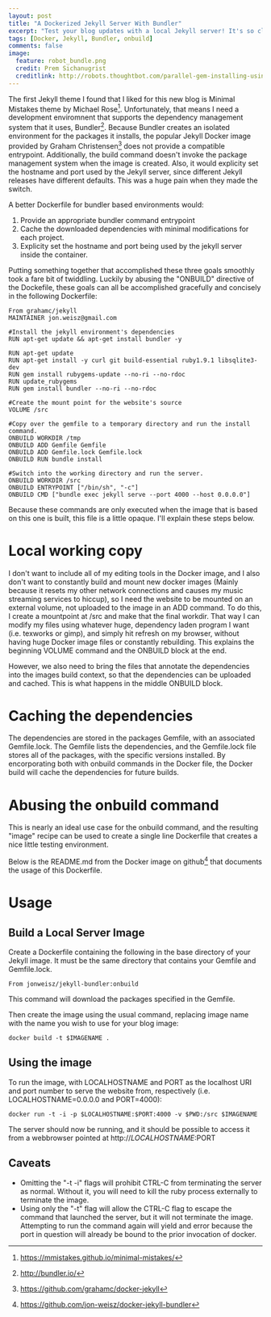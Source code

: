 ```yaml
---
layout: post
title: "A Dockerized Jekyll Server With Bundler"
excerpt: "Test your blog updates with a local Jekyll server! It's so close to being easy..."
tags: [Docker, Jekyll, Bundler, onbuild]
comments: false
image:
  feature: robot_bundle.png
  credit: Prem Sichanugrist
  creditlink: http://robots.thoughtbot.com/parallel-gem-installing-using-bundler
---
```


The first Jekyll theme I found that I liked for this new blog is Minimal Mistakes theme by Michael Rose[^1]. Unfortunately, that means I need a development enviromnent that supports the dependency management system that it uses, Bundler[^2]. Because Bundler creates an isolated environment for the packages it installs, the popular Jekyll Docker image provided by Graham Christensen[^3] does not provide a compatible entrypoint. Additionally, the build command doesn't invoke the package management system when the image is created. Also, it would explicity set the hostname and port used by the Jekyll server, since different Jekyll releases have different defaults. This was a huge pain when they made the switch. 

A better Dockerfile for bundler based environments would:

1.  Provide an appropriate bundler command entrypoint
2.  Cache the downloaded dependencies with minimal modifications for each project.  
3.  Explicity set the hostname and port being used by the jekyll server inside the container.

Putting something together that accomplished these three goals smoothly took a fare bit of twiddling. Luckily by abusing the "ONBUILD" directive of the Dockefile, these goals can all be accomplished gracefully and concisely in the following Dockerfile:

	From grahamc/jekyll
	MAINTAINER jon.weisz@gmail.com	

	#Install the jekyll environment's dependencies
	RUN apt-get update && apt-get install bundler -y

	RUN apt-get update
	RUN apt-get install -y curl git build-essential ruby1.9.1 libsqlite3-dev
	RUN gem install rubygems-update --no-ri --no-rdoc
	RUN update_rubygems
	RUN gem install bundler --no-ri --no-rdoc

	#Create the mount point for the website's source
	VOLUME /src

	#Copy over the gemfile to a temporary directory and run the install command. 
	ONBUILD WORKDIR /tmp
	ONBUILD ADD Gemfile Gemfile
	ONBUILD ADD Gemfile.lock Gemfile.lock 
	ONBUILD RUN bundle install
 
	#Switch into the working directory and run the server. 
	ONBUILD WORKDIR /src
	ONBUILD ENTRYPOINT ["/bin/sh", "-c"] 
	ONBUILD CMD ["bundle exec jekyll serve --port 4000 --host 0.0.0.0"]

Because these commands are only executed when the image that is based on this one is built, this file is a little opaque. I'll explain these steps below.

# Local working copy
I don't want to include all of my editing tools in the Docker image, and I also don't want to constantly build and mount new docker images (Mainly because it resets my other network connections and causes my music streaming services to hiccup), so I need the website to be mounted on an external volume, not uploaded to the image in an ADD command. To do this, I create a mountpoint at /src and make that the final workdir. That way I can modify my files using whatever huge, dependency laden program I want (i.e. texworks or gimp), and simply hit refresh on my browser, without having huge Docker image files or constantly rebuilding. This explains the beginning VOLUME command and the ONBUILD block at the end.  

However, we also need to bring the files that annotate the dependencies into the images build context, so that the dependencies can be uploaded and cached. This is what happens in the middle ONBUILD block.  

# Caching the dependencies
The dependencies are stored in the packages Gemfile, with an associated Gemfile.lock. The Gemfile lists the dependencies, and the Gemfile.lock file stores all of the packages, with the specific versions installed. By encorporating both with onbuild commands in the Docker file, the Docker build will cache the dependencies for future builds.

# Abusing the onbuild command
This is nearly an ideal use case for the onbuild command, and the resulting "image" recipe can be used to create a single line Dockerfile that creates a nice little testing environment.  

Below is the README.md from the Docker image on github[^4] that documents the usage of this Dockerfile.

# Usage

## Build a Local Server Image

Create a Dockerfile containing the following in the base directory of your Jekyll image. It must be the same directory that contains your Gemfile and Gemfile.lock.

	From jonweisz/jekyll-bundler:onbuild

This command will download the packages specified in the Gemfile. 
	
Then create the image using the usual command, replacing image name with the name you wish to use for your blog image:
	
	docker build -t $IMAGENAME .

## Using the image

To run the image, with LOCALHOSTNAME and PORT as the localhost URI and port number to serve the website from, respectively (i.e. LOCALHOSTNAME=0.0.0.0 and PORT=4000):

	docker run -t -i -p $LOCALHOSTNAME:$PORT:4000 -v $PWD:/src $IMAGENAME

The server should now be running, and it should be possible to access it from a webbrowser pointed at http://$LOCALHOSTNAME:$PORT

## Caveats

* Omitting the "-t -i" flags will prohibit CTRL-C from terminating the server as normal. Without it, you will need to kill the ruby process externally to terminate the image. 
* Using only the "-t" flag will allow the CTRL-C flag to escape the command that launched the server, but it will not terminate the image. Attempting to run the command again will yield and error because the port in question will already be bound to the prior invocation of docker. 

[^1]: https://mmistakes.github.io/minimal-mistakes/
[^2]: http://bundler.io/
[^3]: https://github.com/grahamc/docker-jekyll
[^4]: https://github.com/jon-weisz/docker-jekyll-bundler